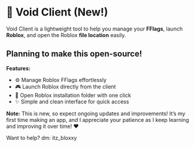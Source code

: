 # 🚀 Void Client (New!)

Void Client is a lightweight tool to help you manage your **FFlags**, launch **Roblox**, and open the Roblox **file location** easily.

## Planning to make this open-source!

**Features:**

* ⚙️ Manage Roblox FFlags effortlessly
* 🎮 Launch Roblox directly from the client
* 📂 Open Roblox installation folder with one click
* ✨ Simple and clean interface for quick access

**Note:** This is new, so expect ongoing updates and improvements! It’s my first time making an app, and I appreciate your patience as I keep learning and improving it over time! ❤️

Want to help? dm: itz_bloxxy
